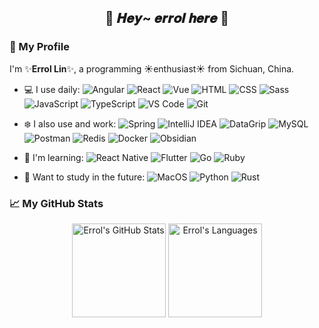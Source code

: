 <!--
**errollin/errollin** is a ✨ _special_ ✨ repository because its `README.md` (this file) appears on your GitHub profile.

Here are some ideas to get you started:

- 🔭 I’m currently working on ...
- 🌱 I’m currently learning ...
- 👯 I’m looking to collaborate on ...
- 🤔 I’m looking for help with ...
- 💬 Ask me about ...
- 📫 How to reach me: ...
- 😄 Pronouns: ...
- ⚡ Fun fact: ...
-->

<h2 align="center">
  🌸 𝑯𝒆𝒚~ 𝒆𝒓𝒓𝒐𝒍 𝒉𝒆𝒓𝒆 🌸
</h2>

### 🍁 My Profile

I'm ✨**Errol Lin**✨, a programming ☀️enthusiast☀️ from Sichuan, China.

- 💻 I use daily:
  ![Angular](https://img.shields.io/badge/Angular%20-e61b2e.svg?logo=angular&logoColor=ffffff)
  ![React](https://img.shields.io/badge/React%20-ffffff.svg?logo=react&logoColor=087ea4)
  ![Vue](https://img.shields.io/badge/Vue%20-155f3e.svg?logo=vue.js&logoColor=42b883)
  ![HTML](https://img.shields.io/badge/HTML%20-e34f26.svg?logo=html5&logoColor=ffffff)
  ![CSS](https://img.shields.io/badge/CSS%20-%231572B6.svg?logo=css3&logoColor=ffffff)
  ![Sass](https://img.shields.io/badge/Sass%20-eb488b.svg?logo=sass&logoColor=ffffff)
  ![JavaScript](https://img.shields.io/badge/JavaScript%20-%23f7df1e.svg?logo=javascript&logoColor=000000)
  ![TypeScript](https://img.shields.io/badge/TypeScript%20-ffffff.svg?logo=typescript&logoColor=007acc)
  ![VS Code](https://img.shields.io/badge/VS%20Code-007ACC.svg?logo=visual-studio-code&logoColor=ffffff)
  ![Git](https://img.shields.io/badge/Git%20-f0efe7.svg?logo=git&logoColor=e34f26)
  
- ❄️ I also use and work:
  ![Spring](https://img.shields.io/badge/Spring%20-42b883.svg?logo=spring&logoColor=ffffff)
  ![IntelliJ IDEA](https://img.shields.io/badge/Intellij%20Idea%20-1F90EF.svg?logo=intellijidea&logoColor=ffffff)
  ![DataGrip](https://img.shields.io/badge/DataGrip-2edc84.svg?logo=datagrip&logoColor=ffffff)
  ![MySQL](https://img.shields.io/badge/MySQL-%234479A1.svg?logo=mysql&logoColor=ffffff)
  ![Postman](https://img.shields.io/badge/Postman-ff6c37?logo=postman&logoColor=ffffff)
  ![Redis](https://img.shields.io/badge/Redis-cf2e2e.svg?logo=redis&logoColor=ffffff)
  ![Docker](https://img.shields.io/badge/Docker-1d63ed?logo=docker&logoColor=ffffff)
  ![Obsidian](https://img.shields.io/badge/Obsidian-000000.svg?logo=obsidian&logoColor=842cea)

- 🌱 I'm learning: 
  ![React Native](https://img.shields.io/badge/React%20Native%20-242526.svg?logo=react&logoColor=61dafb)
  ![Flutter](https://img.shields.io/badge/Flutter%20-ffffff.svg?logo=flutter&logoColor=61dafb)
  ![Go](https://img.shields.io/badge/Go%20-5dc9e2.svg?logo=go&logoColor=ffffff)
  ![Ruby](https://img.shields.io/badge/Ruby%20-ffffff.svg?logo=ruby&logoColor=cc342d)
  
- 💖 Want to study in the future:
  ![MacOS](https://img.shields.io/badge/MacOS-333333?logo=apple&logoColor=ffffff)
  ![Python](https://img.shields.io/badge/Python%20-2b5b84.svg?logo=python&logoColor=ffffff)
  ![Rust](https://img.shields.io/badge/Rust%20-ffffff.svg?logo=rust&logoColor=000000)

### 📈 My GitHub Stats

<div align="center">
    <img height="150px" src="https://github-readme-stats.vercel.app/api?username=errollin&theme=omni&hide_border=true&card_width=540&show_icons=true" alt="Errol's GitHub Stats">
    <img height="150px" src="https://github-readme-stats.vercel.app/api/top-langs?username=errollin&theme=omni&hide_border=true&card_width=460&layout=compact&langs_count=6&size_weight=0.5&count_weight=0.5" alt="Errol's Languages">
</div>

